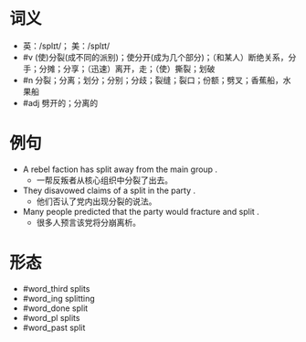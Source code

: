 # 词义
- 英：/splɪt/； 美：/splɪt/
- #v (使)分裂(成不同的派别)；使分开(成为几个部分)；（和某人）断绝关系，分手；分摊；分享；（迅速）离开，走；（使）撕裂；划破
- #n 分裂；分离；划分；分别；分歧；裂缝；裂口；份额；劈叉；香蕉船，水果船
- #adj 劈开的；分离的
# 例句
- A rebel faction has split away from the main group .
	- 一帮反叛者从核心组织中分裂了出去。
- They disavowed claims of a split in the party .
	- 他们否认了党内出现分裂的说法。
- Many people predicted that the party would fracture and split .
	- 很多人预言该党将分崩离析。
# 形态
- #word_third splits
- #word_ing splitting
- #word_done split
- #word_pl splits
- #word_past split
